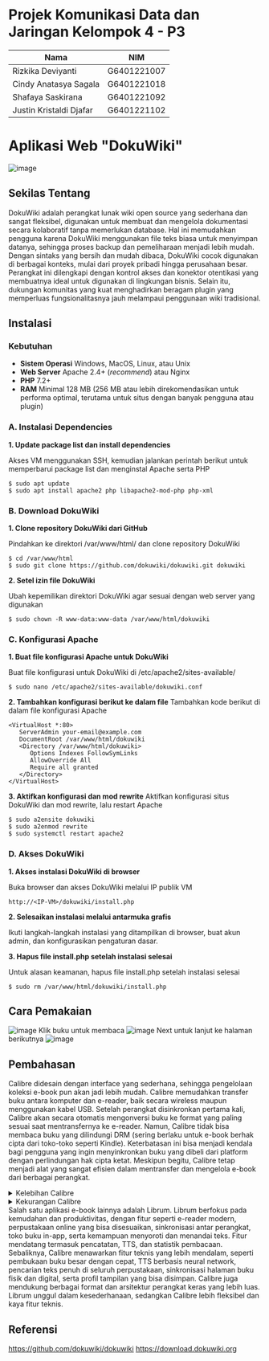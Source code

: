 # Projek Komunikasi Data dan Jaringan Kelompok 4 - P3
|        Nama                  |     NIM      | 
|------------------------------|--------------|
| Rizkika Deviyanti            | G6401221007  | 
| Cindy Anatasya Sagala        | G6401221018  | 
| Shafaya Saskirana            | G6401221092  | 
| Justin Kristaldi Djafar      | G6401221102  | 

# Aplikasi Web "DokuWiki"
![image](https://github.com/user-attachments/assets/7de9be5b-474d-4176-a43d-740b803a9434)

## Sekilas Tentang
DokuWiki adalah perangkat lunak wiki open source yang sederhana dan sangat fleksibel, digunakan untuk membuat dan mengelola dokumentasi secara kolaboratif tanpa memerlukan database. Hal ini memudahkan pengguna karena DokuWiki menggunakan file teks biasa untuk menyimpan datanya, sehingga proses backup dan pemeliharaan menjadi lebih mudah. Dengan sintaks yang bersih dan mudah dibaca, DokuWiki cocok digunakan di berbagai konteks, mulai dari proyek pribadi hingga perusahaan besar. Perangkat ini dilengkapi dengan kontrol akses dan konektor otentikasi yang membuatnya ideal untuk digunakan di lingkungan bisnis. Selain itu, dukungan komunitas yang kuat menghadirkan beragam plugin yang memperluas fungsionalitasnya jauh melampaui penggunaan wiki tradisional.

## Instalasi
### Kebutuhan
- **Sistem Operasi**
Windows, MacOS, Linux, atau Unix
- **Web Server**
Apache 2.4+ (_recommend_) atau Nginx
- **PHP**
7.2+
- **RAM**
Minimal 128 MB (256 MB atau lebih direkomendasikan untuk performa optimal, terutama untuk situs dengan banyak pengguna atau plugin)

### A. Instalasi Dependencies
**1. Update package list dan install dependencies**

Akses VM menggunakan SSH, kemudian jalankan perintah berikut untuk memperbarui package list dan menginstal Apache serta PHP
```
$ sudo apt update
$ sudo apt install apache2 php libapache2-mod-php php-xml
```
### B. Download DokuWiki
**1. Clone repository DokuWiki dari GitHub**

Pindahkan ke direktori /var/www/html/ dan clone repository DokuWiki
```
$ cd /var/www/html
$ sudo git clone https://github.com/dokuwiki/dokuwiki.git dokuwiki
```
**2. Setel izin file DokuWiki**

Ubah kepemilikan direktori DokuWiki agar sesuai dengan web server yang digunakan
```
$ sudo chown -R www-data:www-data /var/www/html/dokuwiki
```
### C. Konfigurasi Apache
**1. Buat file konfigurasi Apache untuk DokuWiki**

Buat file konfigurasi untuk DokuWiki di /etc/apache2/sites-available/
```
$ sudo nano /etc/apache2/sites-available/dokuwiki.conf
```
**2. Tambahkan konfigurasi berikut ke dalam file**
Tambahkan kode berikut di dalam file konfigurasi Apache
```
<VirtualHost *:80>
   ServerAdmin your-email@example.com
   DocumentRoot /var/www/html/dokuwiki
   <Directory /var/www/html/dokuwiki>
      Options Indexes FollowSymLinks
      AllowOverride All
      Require all granted
   </Directory>
</VirtualHost>
```
**3. Aktifkan konfigurasi dan mod rewrite**
Aktifkan konfigurasi situs DokuWiki dan mod rewrite, lalu restart Apache
```
$ sudo a2ensite dokuwiki
$ sudo a2enmod rewrite
$ sudo systemctl restart apache2
```
### D. Akses DokuWiki
**1. Akses instalasi DokuWiki di browser**

Buka browser dan akses DokuWiki melalui IP publik VM
```
http://<IP-VM>/dokuwiki/install.php
```
**2. Selesaikan instalasi melalui antarmuka grafis**

Ikuti langkah-langkah instalasi yang ditampilkan di browser, buat akun admin, dan konfigurasikan pengaturan dasar.

**3. Hapus file install.php setelah instalasi selesai**

Untuk alasan keamanan, hapus file install.php setelah instalasi selesai
```
$ sudo rm /var/www/html/dokuwiki/install.php
```
## Cara Pemakaian
![image](https://github.com/user-attachments/assets/21fb1be5-edaa-4f27-a882-3cd7ead21301)
Klik buku untuk membaca
![image](https://github.com/user-attachments/assets/37316bb3-abe0-4142-b0d2-e5b20d5aac90)
Next untuk lanjut ke halaman berikutnya
![image](https://github.com/user-attachments/assets/28c056fd-3c30-41ff-a8f0-3aaf4553ec38)


## Pembahasan
Calibre didesain dengan interface yang sederhana, sehingga pengelolaan koleksi e-book pun akan jadi lebih mudah. Calibre memudahkan transfer buku antara komputer dan e-reader, baik secara wireless maupun menggunakan kabel USB. Setelah perangkat disinkronkan pertama kali, Calibre akan secara otomatis mengonversi buku ke format yang paling sesuai saat mentransfernya ke e-reader. Namun, Calibre tidak bisa membaca buku yang dilindungi DRM (sering berlaku untuk e-book berhak cipta dari toko-toko seperti Kindle). Keterbatasan ini bisa menjadi kendala bagi pengguna yang ingin menyinkronkan buku yang dibeli dari platform dengan perlindungan hak cipta ketat. Meskipun begitu, Calibre tetap menjadi alat yang sangat efisien dalam mentransfer dan mengelola e-book dari berbagai perangkat.
<details>
  <summary>Kelebihan Calibre</summary>
- Praktis dan mudah digunakan<br>
- Dapat memindahkan buku ke gadget melalui browser/http (bekerja sebagai web server)<br>
- Convert dari website ke dokumen yang bisa dibaca di ebook reader
</details>

<details>
  <summary>Kekurangan Calibre</summary>
- Tampilan pengguna yang sangat lawas, kurang modern<br>
- Memakan banyak sumber daya sistem, terutama saat mengelola koleksi e-book yang besar atau saat melakukan konversi format<br>
- Masalah hak cipta saat mengimpor atau menonversi e-book<br>
- Bagi pemula, menghubungkan perangkat e-reader ke Calibre bisa terasa rumit
</details>
Salah satu aplikasi e-book lainnya adalah Librum. Librum berfokus pada kemudahan dan produktivitas, dengan fitur seperti e-reader modern, perpustakaan online yang bisa disesuaikan, sinkronisasi antar perangkat, toko buku in-app, serta kemampuan menyoroti dan menandai teks. Fitur mendatang termasuk pencatatan, TTS, dan statistik pembacaan. Sebaliknya, Calibre menawarkan fitur teknis yang lebih mendalam, seperti pembukaan buku besar dengan cepat, TTS berbasis neural network, pencarian teks penuh di seluruh perpustakaan, sinkronisasi halaman buku fisik dan digital, serta profil tampilan yang bisa disimpan. Calibre juga mendukung berbagai format dan arsitektur perangkat keras yang lebih luas. Librum unggul dalam kesederhanaan, sedangkan Calibre lebih fleksibel dan kaya fitur teknis.

## Referensi
https://github.com/dokuwiki/dokuwiki
https://download.dokuwiki.org
